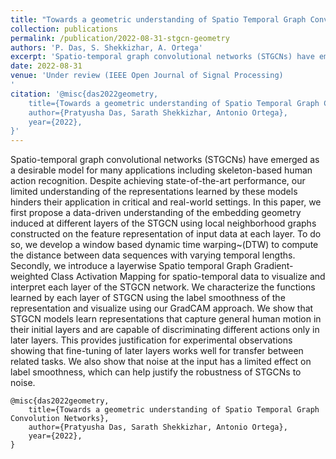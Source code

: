 ```yaml
---
title: "Towards a geometric understanding of Spatio Temporal Graph Convolution Networks"
collection: publications
permalink: /publication/2022-08-31-stgcn-geometry
authors: 'P. Das, S. Shekkizhar, A. Ortega'
excerpt: 'Spatio-temporal graph convolutional networks (STGCNs) have emerged as a desirable model for many applications including skeleton-based human action recognition. Despite achieving state-of-the-art performance, our limited understanding of the representations learned by these models  hinders their application in critical and real-world settings. '
date: 2022-08-31
venue: 'Under review (IEEE Open Journal of Signal Processing)
'
citation: '@misc{das2022geometry,
    title={Towards a geometric understanding of Spatio Temporal Graph Convolution Networks},
    author={Pratyusha Das, Sarath Shekkizhar, Antonio Ortega},
    year={2022},
}'
---
```

Spatio-temporal graph convolutional networks (STGCNs) have emerged as a desirable model for many applications including skeleton-based human action recognition. Despite achieving state-of-the-art performance, our limited understanding of the representations learned by these models  hinders their application in critical and real-world settings. 
In this paper, we first propose a data-driven  understanding of the embedding geometry induced at different layers of the STGCN using local neighborhood graphs constructed on the feature representation of input data at each layer. To do so, we develop a window based dynamic time warping~(DTW) to compute the distance between data sequences with varying temporal lengths. 
Secondly, we introduce a layerwise Spatio temporal Graph Gradient-weighted Class Activation Mapping for spatio-temporal data to visualize and interpret each layer of the STGCN network.
We characterize the functions learned by each layer of STGCN using the label smoothness of the representation and visualize using our GradCAM approach. 
We show that STGCN models learn representations that capture general human motion in their initial layers and are capable of discriminating different actions only in later layers.
This provides justification for experimental observations showing that fine-tuning of later layers works well for transfer between related tasks.  We also show that noise at the input has a limited effect on label smoothness, which can help justify the robustness of STGCNs to noise. 

```
@misc{das2022geometry,
    title={Towards a geometric understanding of Spatio Temporal Graph Convolution Networks},
    author={Pratyusha Das, Sarath Shekkizhar, Antonio Ortega},
    year={2022},
}
```